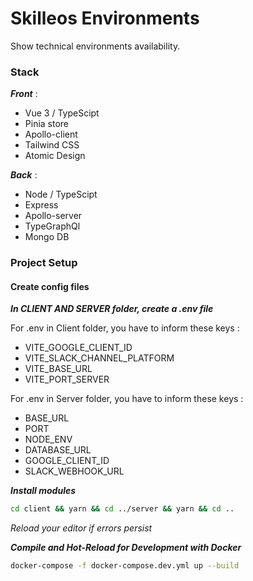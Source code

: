 # Skilleos Environments

Show technical environments availability.

### Stack

**_Front_** :

- Vue 3 / TypeScipt
- Pinia store
- Apollo-client
- Tailwind CSS
- Atomic Design

**_Back_** :

- Node / TypeScipt
- Express
- Apollo-server
- TypeGraphQl
- Mongo DB

### Project Setup

#### Create config files

**_In CLIENT AND SERVER folder, create a .env file_**

For .env in Client folder, you have to inform these keys :

- VITE_GOOGLE_CLIENT_ID
- VITE_SLACK_CHANNEL_PLATFORM
- VITE_BASE_URL
- VITE_PORT_SERVER

For .env in Server folder, you have to inform these keys :

- BASE_URL
- PORT
- NODE_ENV
- DATABASE_URL
- GOOGLE_CLIENT_ID
- SLACK_WEBHOOK_URL

**_Install modules_**

```sh
cd client && yarn && cd ../server && yarn && cd ..
```

_Reload your editor if errors persist_

**_Compile and Hot-Reload for Development with Docker_**

```sh
docker-compose -f docker-compose.dev.yml up --build
```
